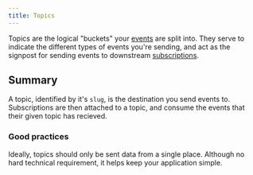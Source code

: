 ```yaml
---
title: Topics
---
```


Topics are the logical "buckets" your [events](/concepts/events) are split into. They serve to indicate the different types of events you're sending, and act as the signpost for sending events to downstream [subscriptions](/concepts/subscriptions).

## Summary

A topic, identified by it's `slug`, is the destination you send events to. Subscriptions are then attached to a topic, and consume the events that their given topic has recieved.

### Good practices

Ideally, topics should only be sent data from a single place. Although no hard technical requirement, it helps keep your application simple.
